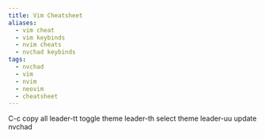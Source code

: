 ```yaml
---
title: Vim Cheatsheet 
aliases:
  - vim cheat
  - vim keybinds
  - nvim cheats
  - nvchad keybinds
tags:
  - nvchad
  - vim
  - nvim
  - neovim
  - cheatsheet
---
```


C-c    copy all
leader-tt    toggle theme
leader-th    select theme
leader-uu    update nvchad
